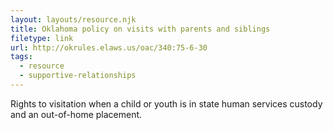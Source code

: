```yaml
---
layout: layouts/resource.njk
title: Oklahoma policy on visits with parents and siblings
filetype: link
url: http://okrules.elaws.us/oac/340:75-6-30
tags:
  - resource
  - supportive-relationships
---
```

Rights to visitation when a child or youth is in state human services custody and an out-of-home placement.
